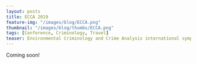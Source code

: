 ```yaml
---
layout: posts
title: ECCA 2019
feature-img: "/images/blog/ECCA.png"
thumbnail: "/images/blog/thumbs/ECCA.png"
tags: [Conference, Criminology, Travel]
teaser: Environmental Criminology and Crime Analysis international symposium - June 2019 (Guangzhou, China)
---
```



Coming soon!



